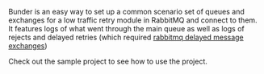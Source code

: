 Bunder is an easy way to set up a common scenario set of queues and exchanges for a low traffic retry module in RabbitMQ and connect to them.
It features logs of what went through the main queue as well as logs of rejects and delayed retries (which required [rabbitmq delayed message exchanges](https://github.com/rabbitmq/rabbitmq-delayed-message-exchange))

Check out the sample project to see how to use the project.